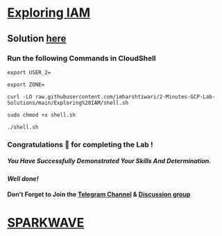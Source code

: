 # [Exploring IAM](https://www.cloudskillsboost.google/focuses/19082?parent=catalog)

## Solution [here](https://youtu.be/yzKkayTWrIo)

### Run the following Commands in CloudShell
```
export USER_2=
```
```
export ZONE=
```
```
curl -LO raw.githubusercontent.com/imharshtiwari/2-Minutes-GCP-Lab-Solutions/main/Exploring%20IAM/shell.sh

sudo chmod +x shell.sh

./shell.sh
```

### Congratulations 🎉 for completing the Lab !

##### *You Have Successfully Demonstrated Your Skills And Determination.*

#### *Well done!*

#### Don't Forget to Join the [Telegram Channel](https://t.me/sparkwave.01) & [Discussion group](https://t.me/sparkwave.01chats)

# [SPARKWAVE](https://www.youtube.com/@sparkwave.01)
